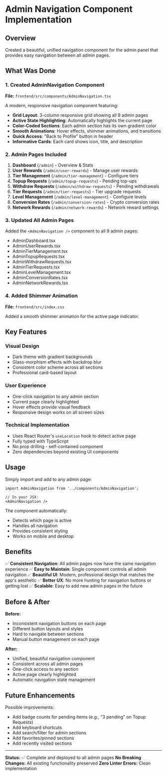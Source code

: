 # Admin Navigation Component Implementation

## Overview
Created a beautiful, unified navigation component for the admin panel that provides easy navigation between all admin pages.

## What Was Done

### 1. Created AdminNavigation Component
**File:** `frontend/src/components/AdminNavigation.tsx`

A modern, responsive navigation component featuring:
- **Grid Layout**: 3-column responsive grid showing all 9 admin pages
- **Active State Highlighting**: Automatically highlights the current page
- **Color-Coded Sections**: Each admin section has its own gradient color
- **Smooth Animations**: Hover effects, shimmer animations, and transitions
- **Quick Access**: "Back to Profile" button in header
- **Informative Cards**: Each card shows icon, title, and description

### 2. Admin Pages Included

1. **Dashboard** (`/admin`) - Overview & Stats
2. **User Rewards** (`/admin/user-rewards`) - Manage user rewards
3. **Tier Management** (`/admin/tier-management`) - Configure tiers
4. **Topup Requests** (`/admin/topup-requests`) - Pending top-ups
5. **Withdraw Requests** (`/admin/withdraw-requests`) - Pending withdrawals
6. **Tier Requests** (`/admin/tier-requests`) - Tier upgrade requests
7. **Level Management** (`/admin/level-management`) - Configure levels
8. **Conversion Rates** (`/admin/conversion-rates`) - Crypto conversion rates
9. **Network Rewards** (`/admin/network-rewards`) - Network reward settings

### 3. Updated All Admin Pages

Added the `<AdminNavigation />` component to all 9 admin pages:
- AdminDashboard.tsx
- AdminUserRewards.tsx
- AdminTierManagement.tsx
- AdminTopupRequests.tsx
- AdminWithdrawRequests.tsx
- AdminTierRequests.tsx
- AdminLevelManagement.tsx
- AdminConversionRates.tsx
- AdminNetworkRewards.tsx

### 4. Added Shimmer Animation
**File:** `frontend/src/index.css`

Added a smooth shimmer animation for the active page indicator.

## Key Features

### Visual Design
- Dark theme with gradient backgrounds
- Glass-morphism effects with backdrop blur
- Consistent color scheme across all sections
- Professional card-based layout

### User Experience
- One-click navigation to any admin section
- Current page clearly highlighted
- Hover effects provide visual feedback
- Responsive design works on all screen sizes

### Technical Implementation
- Uses React Router's `useLocation` hook to detect active page
- Fully typed with TypeScript
- No prop drilling - self-contained component
- Zero dependencies beyond existing UI components

## Usage

Simply import and add to any admin page:

```tsx
import AdminNavigation from '../components/AdminNavigation';

// In your JSX:
<AdminNavigation />
```

The component automatically:
- Detects which page is active
- Handles all navigation
- Provides consistent styling
- Works on mobile and desktop

## Benefits

✅ **Consistent Navigation**: All admin pages now have the same navigation experience
✅ **Easy to Maintain**: Single component controls all admin navigation
✅ **Beautiful UI**: Modern, professional design that matches the app's aesthetic
✅ **Better UX**: No more hunting for navigation buttons or getting lost
✅ **Scalable**: Easy to add new admin pages in the future

## Before & After

**Before:**
- Inconsistent navigation buttons on each page
- Different button layouts and styles
- Hard to navigate between sections
- Manual button management on each page

**After:**
- Unified, beautiful navigation component
- Consistent across all admin pages
- One-click access to any section
- Active page clearly highlighted
- Automatic navigation state management

## Future Enhancements

Possible improvements:
- Add badge counts for pending items (e.g., "3 pending" on Topup Requests)
- Add keyboard shortcuts
- Add search/filter for admin sections
- Add favorites/pinned sections
- Add recently visited sections

---

**Status:** ✅ Complete and deployed to all admin pages
**No Breaking Changes:** All existing functionality preserved
**Zero Linter Errors:** Clean implementation

